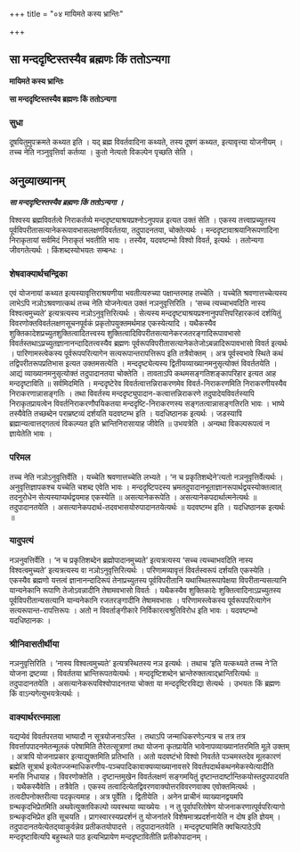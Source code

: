 +++
title = "०४ मायिमते कस्य भ्रान्तिः"

+++


## सा मन्ददृष्टिस्तस्यैव ब्रह्मणः किं ततोऽन्यगा

**मायिमते कस्य भ्रान्तिः**

**सा मन्ददृष्टिस्तस्यैव ब्रह्मणः किं ततोऽन्यगा**

### **सुधा**

दूषयितुमुपक्रमते कथ्यत इति । यद् ब्रह्म विवर्तवादिना कथ्यते, तस्य दूषणं कथ्यत, इत्यावृत्त्या योजनीयम् । तच्च नेति नञ्नुवृत्तिर्वा कर्तव्या । कुतो नेत्यतो विकल्पेन पृच्छति सेति ।

## **अनुव्याख्यानम्**

***सा मन्ददृष्टिस्तस्यैव ब्रह्मणः किं ततोऽन्यगा ।***

विश्वस्य ब्रह्मविवर्तत्वे निराकर्तव्ये मन्ददृष्ट्याश्रयप्रश्नोऽनुपपन्न इत्यत उक्तं सेति । एकस्य तत्त्वाप्रच्युतस्य पूर्वविपरीतासत्यानेकरूपावभासलक्षणविवर्ततया, तदुपादनतया, चोक्तेत्यर्थः । मन्ददृष्टावाश्रयानिरूपणादिना निराकृतायां सर्वमिदं निराकृतं भवतीति भावः । तस्यैव, यदवष्टम्भो विश्वो विवर्त, इत्यर्थः । ततोन्यगा जीवगतेत्यर्थः । किंशब्दस्योभयतः सम्बन्धः ।

### **शेषवाक्यार्थचन्द्रिका**

एवं योजनायां कथ्यत इत्यस्यावृत्तिराश्रयणीया भवतीत्यरुच्या पक्षान्तरमाह तच्चेति । यच्चेति श्रवणात्तच्चेत्यस्य लाभेऽपि नञोऽश्रवणात्कथं तच्च नेति योजनेत्यत उक्तं नञनुवृत्तिरिति । ‘सच्च त्यच्चाभवदिति नास्य विश्वत्वमुच्यते’ इत्यत्रत्यस्य नञोऽनुवृत्तिरित्यर्थः । सेत्यस्य मन्ददृष्ट्याश्रयप्रश्नानुपपत्तिपरिहारकत्वं दर्शयितुं विवरणोक्तविवर्तलक्षणसूचनपूर्वकं प्रकृतोपयुक्तमर्थमाह एकस्येत्यादि । यथैकस्यैव शुक्तिकादेशप्रच्युतशुक्तित्वादितत्त्वस्य शुक्तित्वादिविपरीतसत्यानेकरजतरङ्गादिरूपावभासो विवर्तस्तथाऽप्रच्युतज्ञानानन्दादितत्त्वस्यैव ब्रह्मणः पूर्वरूपविपरीतासत्यानेकतेजोऽबन्नादिरूपावभासो विवर्त इत्यर्थः । पारिणामस्त्वेकस्य पूर्वरूपपरित्यागेन सत्यरूपान्तरापत्तिरूप इति तत्रैवोक्तम् । अत्र पूर्वस्वभावे स्थिते कथं तद्विपरीतरूपप्रतिभास इत्यत उक्तमसत्येति । मन्ददृष्ट्येत्यस्य द्वितीयव्याख्यानमनुसृत्योक्तं विवर्ततयेति । आद्यं व्याख्यानमनुसृत्योक्तं तदुपादानतया चोक्तेति । तावताऽपि कथमसङ्गतिशङ्कापरिहार इत्यत आह मन्ददृष्टाविति ॥ सर्वमिदमिति । मन्ददृष्टेरेव विवर्तत्वात्तन्निराकरणमेव विवर्त-निराकरणमिति निराकरणीयस्यैव निराकरणान्नासङ्गतिः । तथा विवर्तस्य मन्ददृष्ट्युपादान-कत्वात्तन्निराकरणे तदुपादेयविवर्तस्यापि निराकृतप्रायत्वेन विवर्तनिराकरणौपयिकतया मन्ददृष्टि-निराकरणस्य सङ्गतत्वान्नासङ्गतिरति भावः । भाष्ये तस्यैवेति तच्छब्देन पराम्रष्टव्यं दर्शयति यदवष्टम्भ इति । यदधिष्ठानक इत्यर्थः । जडस्यापि ब्रह्मान्यत्वात्तद्गतत्वं विकल्प्यत इति भ्रान्तिनिरासायाह जीवेति ॥ उभयत्रेति । अन्यथा विकल्परूपत्वं न ज्ञायेतेति भावः ।

### **परिमल**

तच्च नेति नञोऽनुवृत्तिर्वेति । यच्चेति श्रवणात्तच्चेति लभ्यते । ‘न च प्रकृतिशब्देने’त्यतो नञनुवृत्तिर्वेत्यर्थः । अनुवृत्तिज्ञापकश्च यच्चेति चशब्द एवेति भावः । मन्ददृष्टिपदस्य भ्रमतदुपादानभूताज्ञानरूपार्थद्वयस्योक्तत्वात् तदनुरोधेन सेत्यस्याप्यर्थद्वयमाह एकस्येति ॥ असत्यानेकरूपेति । असत्यानेकपदार्थात्मनेत्यर्थः ॥ तदुपादानतयेति । असत्यानेकपदार्थ-तदवभासयोरुपादानतयेत्यर्थः ॥ यदवष्टम्भ इति । यदधिष्ठानक इत्यर्थः ॥

### **यादुपत्यं**

नञनुवत्तिर्वेति । ‘न च प्रकृतिशब्देन ब्रह्मोपादानमुच्यते’ इत्यत्रत्यस्य ‘सच्च त्यच्चाभवदिति नास्य विश्वत्वमुच्यते’ इत्यत्रत्यस्य वा नञोऽनुवृत्तिरित्यर्थः । परिणामव्यावृत्तं विवर्तस्वरूपं दर्शयति एकस्येति । एकस्यैव ब्रह्मणो यत्तत्वं ज्ञानानन्दादिरूपं तेनाप्रच्युतस्य पूर्वविपरीतानि यथास्थितरूपापेक्षया विपरीतान्यसत्यानि यान्यनेकानि रूपाणि तेजोऽवन्नादीनि तेषामवभासो विवर्तः । यथैकस्यैव शुक्तिकादेः शुक्तित्वादिनाऽप्रच्युतस्य पूर्वविपरीतान्यसत्यानि यान्यनेकानि रजतरङ्गादीनि तेषामवभासः । परिणामस्त्वेकस्य पूर्वरूपपरित्यागेन सत्यरूपान्त-रापत्तिरूपः । अतो न विवर्ताङ्गीकारे निर्विकारत्वश्रुतिविरोध इति भावः । यदवष्टम्भो यदधिष्ठानकः ।

### **श्रीनिवासतीर्थीया**

नञनुवृत्तिरिति । ‘नास्य विश्वत्वमुच्यते’ इत्यत्रस्थितस्य नञ इत्यर्थः । तथाच ‘इति यत्कथ्यते तच्च ने’ति योजना द्रष्टव्या । विवर्ततया भ्रान्तिरूपतयेत्यर्थः । मन्ददृष्टिशब्देन भ्रान्तेरुक्तत्वाद्भ्रान्तिरित्यर्थः ॥ तदुपादानतयेति । असत्यानेकरूपविश्वोपादनतया चोक्ता या मन्ददृष्टिरविद्या सेत्यर्थः । उभयतः किं ब्रह्मणः किं वाऽन्यगेत्युभयत्रेत्यर्थः ।

### **वाक्यार्थरत्नमाला**

यद्यप्येवं विवर्तपरतया भाष्यादौ न सूत्रयोजनाऽस्ति । तथाऽपि जन्माधिकरणेऽन्यत्र च तत्र तत्र विवर्त्तापपादनमेतन्मूलकं परेषामिति तैरेतत्सूत्राणां तथा योजना कृतप्रायेति भावेनापव्याख्यानांतरमिति मूले उक्तम् । अत्रापि योजनाप्रकार इत्याद्युक्तमिति प्रतिभाति । अतो यदवष्टंभो विश्वो निवर्तते पञ्चमस्तदेव मूलकारणं ब्रह्मेति सूत्रार्थ इत्येतज्जन्माधिकरणीय-पञ्चपादिकावाक्यव्याख्यानावसरे विवर्तपदार्थकथनमेकस्येत्यादीति मनसि निधायाह । विवरणोक्तेति । दृष्टान्तमुखेन विवर्तलक्षणं सङ्गमयितुं दृष्टान्तदार्ष्टान्तिकयोस्तदुपपादयति । यथैकस्यैवेति । तत्रैवेति । एकस्य तत्वादित्येतद्विवरणवाक्योत्तरविवरणवाक्य एवोक्तमित्यर्थः । तत्वदीपनोक्तरीत्या पदकृत्यमाह । अत्र पूर्वेति । द्वितीयेति । अनेन प्राचीनं व्याख्यानद्वयमपि ग्रन्थकृदभिप्रेतमिति अथवेत्युक्तविकल्पो व्यवस्थया व्याख्येयः । न तु पूर्वापरितोषेण योजनाकरणात्पूर्वपरित्यागो ग्रन्थकृदभिप्रेत इति सूचयति । प्रागस्वारस्यप्रदर्शनं तु योजनांतरे विशेषमात्रप्रदर्शनायेति न दोष इति ज्ञेयम् । तदुपादानतयेत्येतद्य्वाकुर्वन्नेव प्रतीकतयोपादत्ते । तदुपादानतयेति । मन्ददृष्ट्यामिति क्वचित्पाठेऽपि मन्ददृष्टावित्यपि बहुस्थले पाठ इत्यभिप्रायेण मन्ददृष्टावितीति प्रतीकोपादानम् ।

